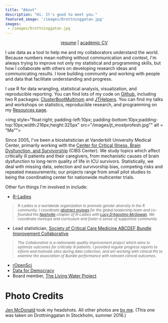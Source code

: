 ```yaml
---
title: "About"
description: "Hi. It's good to meet you."
featured_image: '/images/Drottninggatan.jpg'
images:
 - /images/Drottninggatan.jpg
---
```


<p style="text-align:center"><a href = "resume.pdf">resume</a> | <a href = "cv.pdf">academic CV</a></p>

I use data as a tool to help me and my collaborators understand the world. Because numbers mean nothing without communication and context, I'm always trying to improve not only my statistical and programming skills, but how I collaborate with others on developing research ideas and communicating results. I love building community and working with people and data that facilitate understanding and progress.

I use R for data wrangling, statistical analysis, visualization, and reproducible reporting. You can find lots of my code on [Github](http://github.com/jenniferthompson), including two R packages: [ClusterBootMultinom](https://github.com/jenniferthompson/ClusterBootMultinom) and [JTHelpers](https://github.com/jenniferthompson/JTHelpers). You can find my talks and workshops on statistics, reproducible research, and programming on my [Resources page](../resources).

<img style="float:right; padding-left:10px; padding-bottom:10px;padding-top:10px;width:216px;height:325px" src="/images/jt_mostprofesh.jpg"" alt = "Me"">

Since 2005, I've been a biostatistician at Vanderbilt University Medical Center, primarily working with the [Center for Critical Illness, Brain Dysfunction, and Survivorship](http://www.icudelirium.org) (CIBS Center). We study topics which affect critically ill patients and their caregivers, from mechanistic causes of brain dysfunction to long-term quality of life in ICU survivors. Statistically, we deal with missing data, selection and survivorship bias, competing risks and repeated measurements; our projects range from small pilot studies to being the coordinating center for nationwide multicenter trials.

Other fun things I'm involved in include:

- [R-Ladies](https://rladies.org)

> <small><i>R-Ladies is a worldwide organization to promote gender diversity in the R community. I coordinate [abstract reviews](https://twitter.com/RLadiesGlobal/status/903516455207088128) for the global leadership team and co-founded the [Nashville](http://www.meetup.com/rladies-nashville) chapter of R-Ladies with [Lucy D'Agostino McGowan](http://www.lucymcgowan.com). We coordinate meetups and curriculum and foster a sense of supportive community.</i></small>

- Lead statistician, [Society of Critical Care Medicine ABCDEF Bundle Improvement Collaborative](http://www.iculiberation.org/About/collaborative/Pages/default.aspx)

> <small><i>The Collaborative is a nationwide quality improvement project which aims to optimize outcomes for critically ill patients. I provided regular progress reports to inform and motivate sites during data collection, and am working with clinical PIs to examine the association of Bundle performance with relevant clinical outcomes.</i></small>

- [rOpenSci](https://ropensci.org)
- [Data for Democracy](http://datafordemocracy.org)
- Board member, [The Living Water Project](http://www.livingwaterwells.org)

# Photo Credits

[Jen McDonald](http://www.jenmphotography.com) took my headshots. All other photos are [by me](https://www.flickr.com/photos/jenthompson). (This one was taken on Drottninggatan in Stockholm, summer 2016.)
